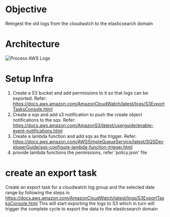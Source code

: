 # Objective
Reingest the old logs from the cloudwatch to the elasticsearch domain

# Architecture
![Process AWS Logs](https://i.ibb.co/Cs94wbX/aws-infra.png "Process AWS Logs")

# Setup Infra

1. Create a S3 bucket and add permissions to it so that logs can be exported. Refer: https://docs.aws.amazon.com/AmazonCloudWatch/latest/logs/S3ExportTasksConsole.html
2. Create a sqs and add s3 notification to push the create object notifications to the sqs. Refer: https://docs.aws.amazon.com/AmazonS3/latest/userguide/enable-event-notifications.html
3. Create a lambda function and add sqs as the trigger. Refer: https://docs.aws.amazon.com/AWSSimpleQueueService/latest/SQSDeveloperGuide/sqs-configure-lambda-function-trigger.html
4. provide lambda functions the permissions, refer 'policy.json' file

# create an export task

Create an export task for a cloudwatch log group and the selected date range by following the steps in https://docs.aws.amazon.com/AmazonCloudWatch/latest/logs/S3ExportTasksConsole.html
This will start exporting the logs to S3 which in turn will trigger the complete cycle to export the data to the elasticsearch domain
